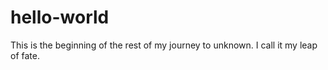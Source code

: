 # hello-world
This is the beginning of the rest of my journey to unknown. I call it my leap of fate.
